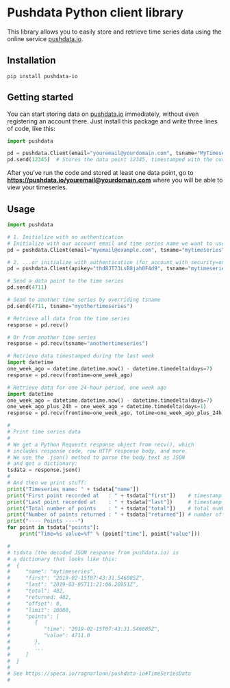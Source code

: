 # Pushdata Python client library

This library allows you to easily store and retrieve time series data using the online service [pushdata.io](https://pushdata.io).

## Installation

`pip install pushdata-io`

## Getting started

You can start storing data on [pushdata.io](https://pushdata.io) immediately, without even registering an account there. Just install this package and write three lines of code, like this:

```python
import pushdata

pd = pushdata.Client(email="youremail@yourdomain.com", tsname="MyTimeseries")
pd.send(12345)  # Stores the data point 12345, timestamped with the current date and time
```

After you've run the code and stored at least one data point, go to __https://pushdata.io/youremail@yourdomain.com__ where you will be able to view your timeseries.

## Usage

```python
import pushdata

# 1. Initialize with no authentication
# Initialize with our account email and time series name we want to use
pd = pushdata.Client(email="myemail@example.com", tsname="mytimeseries")

# 2. ...or initialize with authentication (for account with security=on)
pd = pushdata.Client(apikey="thd8JT73LsB8jah0F4d9", tsname="mytimeseries")

# Send a data point to the time series
pd.send(4711)

# Send to another time series by overriding tsname
pd.send(4711, tsname="myothertimeseries")

# Retrieve all data from the time series
response = pd.recv()

# Or from another time series
response = pd.recv(tsname="anothertimeseries")

# Retrieve data timestamped during the last week
import datetime
one_week_ago = datetime.datetime.now() - datetime.timedelta(days=7)
response = pd.recv(fromtime=one_week_ago)

# Retrieve data for one 24-hour period, one week ago
import datetime
one_week_ago = datetime.datetime.now() - datetime.timedelta(days=7)
one_week_ago_plus_24h = one_week_ago + datetime.timedelta(days=1)
response = pd.recv(fromtime=one_week_ago, totime=one_week_ago_plus_24h)

#
# Print time series data
#
# We get a Python Requests response object from recv(), which 
# includes response code, raw HTTP response body, and more.
# We use the .json() method to parse the body text as JSON
# and get a dictionary:
tsdata = response.json()
#
# And then we print stuff:
print("Timeseries name: " + tsdata["name"])
print("First point recorded at   : " + tsdata["first"])    # timestamp of first point in time series
print("Last point recorded at    : " + tsdata["last"])     # timestamp of last point in time series
print("Total number of points    : " + tsdata["total"])    # total number of points in timeseries
print("Number of points returned : " + tsdata["returned"]) # number of points returned in this call
print("---- Points ----")
for point in tsdata["points"]:
    print("Time=%s value=%f" % (point["time"], point["value"]))

#
# tsdata (the decoded JSON response from pushdata.io) is 
# a dictionary that looks like this:
#  {
#     "name": "mytimeseries",
#     "first": "2019-02-15T07:43:31.546805Z",
#     "last": "2019-03-05T11:21:06.20951Z",
#     "total": 482,
#     "returned: 482,
#     "offset": 0,
#     "limit": 10000,
#     "points": [
#        {
#           "time": "2019-02-15T07:43:31.546805Z",
#           "value": 4711.0
#        },
#        ...
#     ]
#  }
#
# See https://speca.io/ragnarlonn/pushdata-io#TimeSeriesData
#
```

